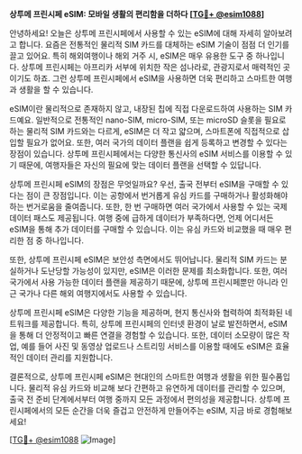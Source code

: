 **상투메 프린시페 eSIM: 모바일 생활의 편리함을 더하다 [[TG💪+ @esim1088](https://t.me/s/esim1088)]**

안녕하세요! 오늘은 상투메 프린시페에서 사용할 수 있는 eSIM에 대해 자세히 알아보려고 합니다. 요즘은 전통적인 물리적 SIM 카드를 대체하는 eSIM 기술이 점점 더 인기를 끌고 있어요. 특히 해외여행이나 해외 거주 시, eSIM은 매우 유용한 도구 중 하나입니다. 상투메 프린시페는 아프리카 서부에 위치한 작은 섬나라로, 관광지로서 매력적인 곳이기도 하죠. 그런 상투메 프린시페에서 eSIM을 사용하면 더욱 편리하고 스마트한 여행과 생활을 할 수 있습니다.

eSIM이란 물리적으로 존재하지 않고, 내장된 칩에 직접 다운로드하여 사용하는 SIM 카드예요. 일반적으로 전통적인 nano-SIM, micro-SIM, 또는 microSD 슬롯을 필요로 하는 물리적 SIM 카드와는 다르게, eSIM은 더 작고 얇으며, 스마트폰에 직접적으로 삽입할 필요가 없어요. 또한, 여러 국가의 데이터 플랜을 쉽게 등록하고 변경할 수 있다는 장점이 있습니다. 상투메 프린시페에서는 다양한 통신사의 eSIM 서비스를 이용할 수 있기 때문에, 여행자들은 자신의 필요에 맞는 데이터 플랜을 선택할 수 있답니다.

상투메 프린시페 eSIM의 장점은 무엇일까요? 우선, 출국 전부터 eSIM을 구매할 수 있다는 점이 큰 장점입니다. 이는 공항에서 번거롭게 유심 카드를 구매하거나 활성화해야 하는 번거로움을 줄여줍니다. 또한, 한 번 구매하면 여러 국가에서 사용할 수 있는 국제 데이터 패스도 제공됩니다. 여행 중에 급하게 데이터가 부족하다면, 언제 어디서든 eSIM을 통해 추가 데이터를 구매할 수 있습니다. 이는 유심 카드와 비교했을 때 매우 편리한 점 중 하나입니다.

또한, 상투메 프린시페 eSIM은 보안성 측면에서도 뛰어납니다. 물리적 SIM 카드는 분실하거나 도난당할 가능성이 있지만, eSIM은 이러한 문제를 최소화합니다. 또한, 여러 국가에서 사용 가능한 데이터 플랜을 제공하기 때문에, 상투메 프린시페뿐만 아니라 인근 국가나 다른 해외 여행지에서도 사용할 수 있습니다.

상투메 프린시페 eSIM은 다양한 기능을 제공하며, 현지 통신사와 협력하여 최적화된 네트워크를 제공합니다. 특히, 상투메 프린시페의 인터넷 환경이 날로 발전하면서, eSIM을 통해 더 안정적이고 빠른 연결을 경험할 수 있습니다. 또한, 데이터 소모량이 많은 작업, 예를 들어 사진 및 동영상 업로드나 스트리밍 서비스를 이용할 때에도 eSIM은 효율적인 데이터 관리를 지원합니다.

결론적으로, 상투메 프린시페 eSIM은 현대인의 스마트한 여행과 생활을 위한 필수품입니다. 물리적 유심 카드와 비교해 보다 간편하고 유연하게 데이터를 관리할 수 있으며, 출국 전 준비 단계에서부터 여행 중까지 모든 과정에서 편의성을 제공합니다. 상투메 프린시페에서의 모든 순간을 더욱 즐겁고 안전하게 만들어주는 eSIM, 지금 바로 경험해보세요!

[[TG💪+ @esim1088](https://t.me/s/esim1088) ![Image](https://i.postimg.cc/Y0z9fWf4/image.png)]